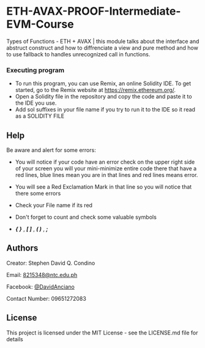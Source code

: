 # ETH-AVAX-PROOF-Intermediate-EVM-Course
Types of Functions - ETH + AVAX | this module talks about the interface and abstruct construct and how to diffrenciate a view and pure method and how to use fallback to handles unrecognized call in functions.

### Executing program
* To run this program, you can use Remix, an online Solidity IDE. To get started, go to the Remix website at https://remix.ethereum.org/.
* Open a Solidity file in the repository and copy the code and paste it to the IDE you use.
* Add sol suffixes in your file name if you try to run it to the IDE so it read as a SOLIDITY FILE
## Help

Be aware and alert for some errors: 

* You will notice if your code have an error check on the upper right side of your screen you will your mini-minimize entire code there that have a red lines, blue lines mean you are in that lines and red lines means error.

* You will see a Red Exclamation Mark in that line so you will notice that there some errors

* Check your File name if its red

* Don't forget to count and check some valuable symbols
* **_{  }_** , **_[ ]_** , **_( )_** , **_;_**


## Authors

Creator: Stephen David Q. Condino 

Email: 8215348@ntc.edu.ph

Facebook: [@DavidAnciano](https://www.facebook.com/profile.php?id=100010312052822)

Contact Number: 09651272083


## License

This project is licensed under the MIT License - see the LICENSE.md file for details
